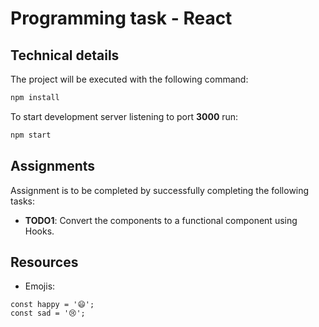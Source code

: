 # Programming task - React

## Technical details

The project will be executed with the following command:

```sh
npm install
```

To start development server listening to port **3000** run:

```sh
npm start
```

## Assignments
Assignment is to be completed by successfully completing the following tasks:

* **TODO1**: Convert the components to a functional component using Hooks.

## Resources
* Emojis:
```
const happy = '😄';
const sad = '😢';
```

